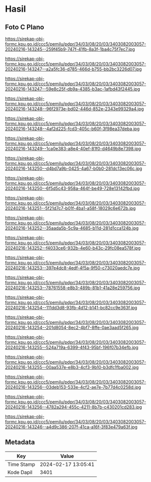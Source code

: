 # Hasil

## Foto C Plano

https://sirekap-obj-formc.kpu.go.id/ccc5/pemilu/pdpr/34/03/08/20/03/3403082003057-20240216-143245--259f45b9-747f-41fb-8a3f-1ba4c75f7ec7.jpg

https://sirekap-obj-formc.kpu.go.id/ccc5/pemilu/pdpr/34/03/08/20/03/3403082003057-20240216-143247--a2a5fc36-d785-466d-b755-bb2bc3226d07.jpg

https://sirekap-obj-formc.kpu.go.id/ccc5/pemilu/pdpr/34/03/08/20/03/3403082003057-20240216-143247--59e8c25f-db9a-4385-b3ac-1afbd43f2445.jpg

https://sirekap-obj-formc.kpu.go.id/ccc5/pemilu/pdpr/34/03/08/20/03/3403082003057-20240216-143248--96f2973e-bd02-446d-852e-2343e99329a4.jpg

https://sirekap-obj-formc.kpu.go.id/ccc5/pemilu/pdpr/34/03/08/20/03/3403082003057-20240216-143248--4af2d225-fcd3-405c-b60f-3f98ea37deba.jpg

https://sirekap-obj-formc.kpu.go.id/ccc5/pemilu/pdpr/34/03/08/20/03/3403082003057-20240216-143249--1ca0e383-a8e4-40ef-81f0-d4649b8e7398.jpg

https://sirekap-obj-formc.kpu.go.id/ccc5/pemilu/pdpr/34/03/08/20/03/3403082003057-20240216-143250--d4bd7a9b-0425-4a67-b0b0-281dc13ec06c.jpg

https://sirekap-obj-formc.kpu.go.id/ccc5/pemilu/pdpr/34/03/08/20/03/3403082003057-20240216-143250--6f5d5c43-958a-464f-be49-728e13142fbd.jpg

https://sirekap-obj-formc.kpu.go.id/ccc5/pemilu/pdpr/34/03/08/20/03/3403082003057-20240216-143251--5f21d7c7-b01f-4ba1-a58f-18029c6e672b.jpg

https://sirekap-obj-formc.kpu.go.id/ccc5/pemilu/pdpr/34/03/08/20/03/3403082003057-20240216-143252--35aada5b-5c9a-4685-b11d-281d1cca124b.jpg

https://sirekap-obj-formc.kpu.go.id/ccc5/pemilu/pdpr/34/03/08/20/03/3403082003057-20240216-143252--f4033ce6-932b-4e60-b43c-29fc08ea578f.jpg

https://sirekap-obj-formc.kpu.go.id/ccc5/pemilu/pdpr/34/03/08/20/03/3403082003057-20240216-143253--397e4dc8-4edf-4f5a-9f50-c73020aedc7e.jpg

https://sirekap-obj-formc.kpu.go.id/ccc5/pemilu/pdpr/34/03/08/20/03/3403082003057-20240216-143253--78761558-e8b3-489b-81b1-41a28e259756.jpg

https://sirekap-obj-formc.kpu.go.id/ccc5/pemilu/pdpr/34/03/08/20/03/3403082003057-20240216-143254--111dd3d8-93fb-4d12-b141-bc82cc9e363f.jpg

https://sirekap-obj-formc.kpu.go.id/ccc5/pemilu/pdpr/34/03/08/20/03/3403082003057-20240216-143254--201d8054-8ec2-4bf7-8ffe-0ae3aad5f265.jpg

https://sirekap-obj-formc.kpu.go.id/ccc5/pemilu/pdpr/34/03/08/20/03/3403082003057-20240216-143255--524a719a-6399-4f43-95bf-196f07b34efb.jpg

https://sirekap-obj-formc.kpu.go.id/ccc5/pemilu/pdpr/34/03/08/20/03/3403082003057-20240216-143255--00aa537e-e8b3-4cf3-9b10-b3dfc1fba002.jpg

https://sirekap-obj-formc.kpu.go.id/ccc5/pemilu/pdpr/34/03/08/20/03/3403082003057-20240216-143256--03deb153-533e-4cf2-ae7e-7b77d4c0258d.jpg

https://sirekap-obj-formc.kpu.go.id/ccc5/pemilu/pdpr/34/03/08/20/03/3403082003057-20240216-143256--4782a294-455c-4211-8b7b-c430201cd283.jpg

https://sirekap-obj-formc.kpu.go.id/ccc5/pemilu/pdpr/34/03/08/20/03/3403082003057-20240216-143246--a4d9c386-207f-41ca-a16f-3f83e479a63f.jpg


## Metadata

| Key        | Value               |
| ---------- | ------------------- |
| Time Stamp | 2024-02-17 13:05:41 |
| Kode Dapil | 3401                |



